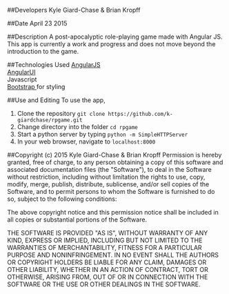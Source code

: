 ##Developers
Kyle Giard-Chase & Brian Kropff

##Date
April 23 2015



##Description
A post-apocalyptic role-playing game made with Angular JS. This app is currently a work and progress and does not  move beyond the introduction to the game. 

##Technologies Used
<a href='https://angularjs.org/'>AngularJS</a> <br>
<a href='http://angular-ui.github.io/'>AngularUI</a><br>
Javascript <br>
<a href='http://getbootstrap.com/'>Bootstrap </a>for styling <br>


##Use and Editing
To use the app,
1. Clone the repository `git clone https://github.com/k-giardchase/rpgame.git`
2. Change directory into the folder `cd rpgame`
3. Start a python server by typing `python -m SimpleHTTPServer` <br>
4. In your web browser, navigate to `localhost:8000` <br>



##Copyright (c) 2015 Kyle Giard-Chase & Brian Kropff
Permission is hereby granted, free of charge, to any person obtaining a copy
of this software and associated documentation files (the "Software"), to deal
in the Software without restriction, including without limitation the rights
to use, copy, modify, merge, publish, distribute, sublicense, and/or sell
copies of the Software, and to permit persons to whom the Software is
furnished to do so, subject to the following conditions:

The above copyright notice and this permission notice shall be included in
all copies or substantial portions of the Software.

THE SOFTWARE IS PROVIDED "AS IS", WITHOUT WARRANTY OF ANY KIND, EXPRESS OR
IMPLIED, INCLUDING BUT NOT LIMITED TO THE WARRANTIES OF MERCHANTABILITY,
FITNESS FOR A PARTICULAR PURPOSE AND NONINFRINGEMENT. IN NO EVENT SHALL THE
AUTHORS OR COPYRIGHT HOLDERS BE LIABLE FOR ANY CLAIM, DAMAGES OR OTHER
LIABILITY, WHETHER IN AN ACTION OF CONTRACT, TORT OR OTHERWISE, ARISING FROM,
OUT OF OR IN CONNECTION WITH THE SOFTWARE OR THE USE OR OTHER DEALINGS IN
THE SOFTWARE.
